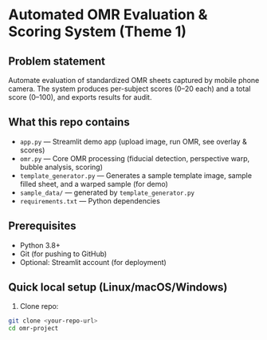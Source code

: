 # Automated OMR Evaluation & Scoring System (Theme 1)

## Problem statement
Automate evaluation of standardized OMR sheets captured by mobile phone camera. The system produces per-subject scores (0–20 each) and a total score (0–100), and exports results for audit.

## What this repo contains
- `app.py` — Streamlit demo app (upload image, run OMR, see overlay & scores)
- `omr.py` — Core OMR processing (fiducial detection, perspective warp, bubble analysis, scoring)
- `template_generator.py` — Generates a sample template image, sample filled sheet, and a warped sample (for demo)
- `sample_data/` — generated by `template_generator.py`
- `requirements.txt` — Python dependencies

## Prerequisites
- Python 3.8+
- Git (for pushing to GitHub)
- Optional: Streamlit account (for deployment)

## Quick local setup (Linux/macOS/Windows)
1. Clone repo:
```bash
git clone <your-repo-url>
cd omr-project
